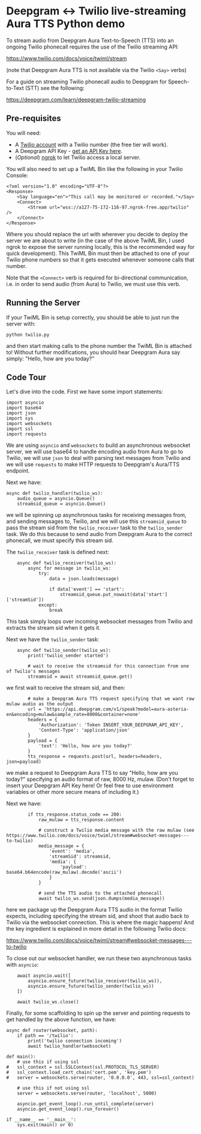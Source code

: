 # Deepgram <-> Twilio live-streaming Aura TTS Python demo

To stream audio from Deepgram Aura Text-to-Speech (TTS) into an ongoing Twilio phonecall requires the use of the Twilio streaming API:

https://www.twilio.com/docs/voice/twiml/stream

(note that Deepgram Aura TTS is not available via the Twilio `<Say>` verbs)

For a guide on streaming Twilio phonecall audio to Deepgram for Speech-to-Text (STT) see the following:

https://deepgram.com/learn/deepgram-twilio-streaming


## Pre-requisites

You will need:
* A [Twilio account](https://www.twilio.com/try-twilio) with a Twilio number (the free tier will work).
* A Deepgram API Key - [get an API Key here](https://console.deepgram.com/signup?jump=keys).
* (_Optional_) [ngrok](https://ngrok.com/) to let Twilio access a local server.

You will also need to set up a TwiML Bin like the following in your Twilio Console:
```
<?xml version="1.0" encoding="UTF-8"?>
<Response>
    <Say language="en">"This call may be monitored or recorded."</Say>
    <Connect>
        <Stream url="wss://a127-75-172-116-97.ngrok-free.app/twilio" />
    </Connect>
</Response>
```
Where you should replace the url with wherever you decide to deploy the server we are about to write (in the case of the above
TwiML Bin, I used ngrok to expose the server running locally, this is the recommended way for quick
development). This TwiML Bin must then be attached to one of your Twilio phone numbers so that it gets
executed whenever someone calls that number.

Note that the `<Connect>` verb is required for bi-directional communication, i.e. in order to send audio (from Aura) to Twilio,
we must use this verb.

## Running the Server

If your TwiML Bin is setup correctly, you should be able to just run the server with:
```
python twilio.py
```
and then start making calls to the phone number the TwiML Bin is attached to! Without further modifications, you
should hear Deepgram Aura say simply: "Hello, how are you today?"

## Code Tour

Let's dive into the code. First we have some import statements:
```
import asyncio
import base64
import json
import sys
import websockets
import ssl
import requests
```

We are using `asyncio` and `websockets` to build an asynchronous websocket server, we will use base64 to handle
encoding audio from Aura to go to Twilio, we will use `json` to deal with parsing
text messages from Twilio and we will use `requests` to make HTTP requests to Deepgram's Aura/TTS endpoint.

Next we have:
```
async def twilio_handler(twilio_ws):
    audio_queue = asyncio.Queue()
    streamsid_queue = asyncio.Queue()
```
we will be spinning up asynchronous tasks for receiving messages from, and sending messages to, Twilio,
and we will use this `streamsid_queue` to pass the stream sid from the `twilio_receiver` task to the
`twilio_sender` task. We do this because to send audio from Deepgram Aura to the correct phonecall,
we must specify this stream sid.

The `twilio_receiver` task is defined next:
```
    async def twilio_receiver(twilio_ws):
        async for message in twilio_ws:
            try:
                data = json.loads(message)

                if data['event'] == 'start':
                    streamsid_queue.put_nowait(data['start']['streamSid'])
            except:
                break
```
This task simply loops over incoming websocket messages from Twilio and extracts the stream sid when it gets it.

Next we have the `twilio_sender` task:
```
    async def twilio_sender(twilio_ws):
        print('twilio_sender started')

        # wait to receive the streamsid for this connection from one of Twilio's messages
        streamsid = await streamsid_queue.get()
```
we first wait to receive the stream sid, and then:
```
        # make a Deepgram Aura TTS request specifying that we want raw mulaw audio as the output
        url = 'https://api.deepgram.com/v1/speak?model=aura-asteria-en&encoding=mulaw&sample_rate=8000&container=none'
        headers = {
            'Authorization': 'Token INSERT_YOUR_DEEPGRAM_API_KEY',
            'Content-Type': 'application/json'
        }
        payload = {
            'text': 'Hello, how are you today?'
        }
        tts_response = requests.post(url, headers=headers, json=payload)
```
we make a request to Deepgram Aura TTS to say "Hello, how are you today?" specifying an audio format of raw, 8000 Hz, mulaw.
(Don't forget to insert your Deepgram API Key here! Or feel free to use environment variables or other more secure means
of including it.)

Next we have:
```
        if tts_response.status_code == 200:
            raw_mulaw = tts_response.content

            # construct a Twilio media message with the raw mulaw (see https://www.twilio.com/docs/voice/twiml/stream#websocket-messages---to-twilio)
            media_message = {
                'event': 'media',
                'streamSid': streamsid,
                'media': {
                    'payload': base64.b64encode(raw_mulaw).decode('ascii')
                }
            }

            # send the TTS audio to the attached phonecall
            await twilio_ws.send(json.dumps(media_message))
```
here we package up the Deepgram Aura TTS audio in the format Twilio expects, including specifying the stream sid, and shoot
that audio back to Twilio via the websocket connection. This is where the magic happens! And the key ingredient is explained
in more detail in the following Twilio docs:

https://www.twilio.com/docs/voice/twiml/stream#websocket-messages---to-twilio

To close out our websocket handler, we run these two asynchronous tasks with `asyncio`:
```
    await asyncio.wait([
        asyncio.ensure_future(twilio_receiver(twilio_ws)),
        asyncio.ensure_future(twilio_sender(twilio_ws))
    ])

    await twilio_ws.close()
```
Finally, for some scaffolding to spin up the server and pointing requests to get handled by the above function, we have:
```
async def router(websocket, path):
    if path == '/twilio':
        print('twilio connection incoming')
        await twilio_handler(websocket)

def main():
    # use this if using ssl
#	ssl_context = ssl.SSLContext(ssl.PROTOCOL_TLS_SERVER)
#	ssl_context.load_cert_chain('cert.pem', 'key.pem')
#	server = websockets.serve(router, '0.0.0.0', 443, ssl=ssl_context)

    # use this if not using ssl
    server = websockets.serve(router, 'localhost', 5000)

    asyncio.get_event_loop().run_until_complete(server)
    asyncio.get_event_loop().run_forever()

if __name__ == '__main__':
    sys.exit(main() or 0)
```
